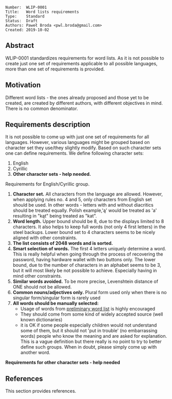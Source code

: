 ```
Number:  WLIP-0001
Title:   Word lists requirements
Type:    Standard
Status:  Draft
Authors: Paweł Broda <pwl.broda@gmail.com>
Created: 2019-10-02
```

## Abstract

WLIP-0001 standardizes requirements for word lists. As it is not possible to create just one set of requirements 
applicable to all possible languages, more than one set of requirements is provided.

## Motivation

Different word lists - the ones already proposed and those yet to be created, are created by different authors,
with different objectives in mind. There is no common denominator.

## Requirements description

It is not possible to come up with just one set of requirements for all languages.
However, various languages might be grouped based on character set they use/they slightly modify.
Based on such character sets one can define requirements. We define following character sets:
1. English
2. Cyrillic
3. **Other character sets - help needed.**

Requirements for English/Cyrillic group.

1. **Character set.** All characters from the language are allowed. However, when applying rules no. 4 and 5,
only characters from English set should be used. In other words - letters with and without diacritics should be treated
equally.
Polish example,'ą' would be treated as 'a' resulting in "kąt" being treated as "kat".
2. **Word length.** Upper bound should be 8, due to the displays limited to 8 characters.
It also helps to keep full words (not only 4 first letters) in the steel backups. Lower bound set to 4 characters seems
to be nicely aligned with other constraints.
3. **The list consists of 2048 words and is sorted.**
4. **Smart selection of words.** The first 4 letters uniquely determine a word. This is really helpful when going
through the process of recovering the password, having hardware wallet with two buttons only. The lower bound, due to the number of characters
in an alphabet seems to be 3, but it will most likely be not possible to achieve. Especially having in mind other
constraints.
5. **Similar words avoided.** To be more precise, Levenshtein distance of ONE should not be allowed.
6. **Common nouns/adjectives only.** Plural form used only when there is no singular form/singular form is rarely used
7. **All words should be manually selected:**
   - Usage of words from [preliminary word list](wlip-0003/preliminary-word-lists/english_us) is highly encouraged 
   - They should come from some kind of widely accepted source (well known dictionaries)
   - it is OK if some people especially children would not understand some of them,
  but it should not 'put in trouble' (no embarrassing words) people who know the meaning and are asked for explanation.
  This is a vague definition but there really is no point to try to better define such groups. When in doubt, please
  simply come up with another word.

**Requirements for other character sets - help needed**

## References

This section provides references.
